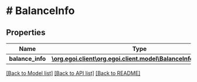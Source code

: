 # # BalanceInfo

## Properties

Name | Type | Description | Notes
------------ | ------------- | ------------- | -------------
**balance_info** | [**\org.egoi.client\org.egoi.client.model\BalanceInfoBalanceInfo**](BalanceInfoBalanceInfo.md) |  | [optional] 

[[Back to Model list]](../../README.md#documentation-for-models) [[Back to API list]](../../README.md#documentation-for-api-endpoints) [[Back to README]](../../README.md)


